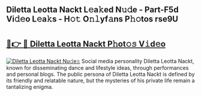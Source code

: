 ## Diletta Leotta Nackt L𝚎a𝚔ed N𝚞𝚍e - Part-F5d Vi𝚍𝚎o L𝚎a𝚔s - H𝚘𝚝 O𝚗𝚕yf𝚊ns P𝚑𝚘tos rse9U

# <h2><a href="http://kf77dqd.oniu.top/?m=Diletta+Leotta+Nackt">🔗👉 🔴 Diletta Leotta Nackt P𝚑ot𝚘𝚜 V𝚒d𝚎o</a></h2>

[![Diletta Leotta Nackt Nu𝚍e𝚜](https://i.imgur.com/0qMVB7G.gif)](http://kf77dqd.oniu.top/?m=Diletta+Leotta+Nackt)
Social media personality Diletta Leotta Nackt, known for disseminating dance and lifestyle ideas, through performances and personal blogs. The public persona of Diletta Leotta Nackt is defined by its friendly and relatable nature, but the mysteries of his private life remain a tantalizing enigma.  

